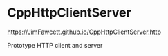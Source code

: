 # CppHttpClientServer

https://JimFawcett.github.io/CppHttpClientServer.http

Prototype HTTP client and server
